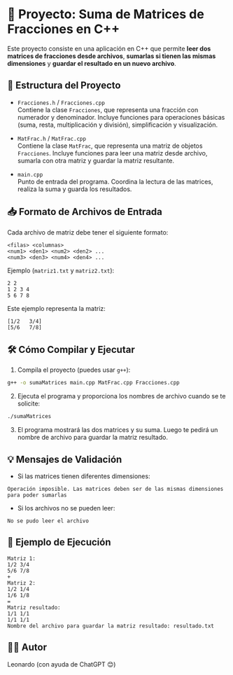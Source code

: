 # 🧮 Proyecto: Suma de Matrices de Fracciones en C++

Este proyecto consiste en una aplicación en C++ que permite **leer dos matrices de fracciones desde archivos**, **sumarlas si tienen las mismas dimensiones** y **guardar el resultado en un nuevo archivo**.

## 📁 Estructura del Proyecto

- `Fracciones.h` / `Fracciones.cpp`  
  Contiene la clase `Fracciones`, que representa una fracción con numerador y denominador. Incluye funciones para operaciones básicas (suma, resta, multiplicación y división), simplificación y visualización.

- `MatFrac.h` / `MatFrac.cpp`  
  Contiene la clase `MatFrac`, que representa una matriz de objetos `Fracciones`. Incluye funciones para leer una matriz desde archivo, sumarla con otra matriz y guardar la matriz resultante.

- `main.cpp`  
  Punto de entrada del programa. Coordina la lectura de las matrices, realiza la suma y guarda los resultados.

## 📥 Formato de Archivos de Entrada

Cada archivo de matriz debe tener el siguiente formato:

```
<filas> <columnas>
<num1> <den1> <num2> <den2> ...
<num3> <den3> <num4> <den4> ...
```

Ejemplo (`matriz1.txt` y `matriz2.txt`):

```
2 2
1 2 3 4
5 6 7 8
```

Este ejemplo representa la matriz:

```
[1/2   3/4]
[5/6   7/8]
```

## 🛠️ Cómo Compilar y Ejecutar

1. Compila el proyecto (puedes usar `g++`):

```bash
g++ -o sumaMatrices main.cpp MatFrac.cpp Fracciones.cpp
```

2. Ejecuta el programa y proporciona los nombres de archivo cuando se te solicite:

```bash
./sumaMatrices
```

3. El programa mostrará las dos matrices y su suma. Luego te pedirá un nombre de archivo para guardar la matriz resultado.

## 💡 Mensajes de Validación

- Si las matrices tienen diferentes dimensiones:
```
Operación imposible. Las matrices deben ser de las mismas dimensiones para poder sumarlas
```

- Si los archivos no se pueden leer:
```
No se pudo leer el archivo
```

## 📌 Ejemplo de Ejecución

```
Matriz 1:
1/2 3/4
5/6 7/8
+
Matriz 2:
1/2 1/4
1/6 1/8
=
Matriz resultado:
1/1 1/1
1/1 1/1
Nombre del archivo para guardar la matriz resultado: resultado.txt
```

## 👨‍💻 Autor

Leonardo (con ayuda de ChatGPT 😊)